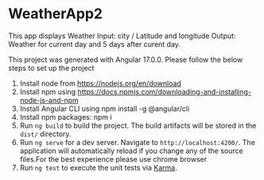 # WeatherApp2

This app displays Weather
Input: city / Latitude and longitude
Output: Weather for current day and 5 days after curent day.

This project was generated with Angular 17.0.0.
Please follow the below steps to set up the project

1.  Install node from https://nodejs.org/en/download
2.  Install npm using https://docs.npmjs.com/downloading-and-installing-node-js-and-npm
3.  Install Angular CLI using npm install -g @angular/cli
4.  Install npm packages: npm i
5.  Run `ng build` to build the project. The build artifacts will be stored in the `dist/` directory.
6.  Run `ng serve` for a dev server. Navigate to `http://localhost:4200/`. The application will automatically reload if you change any of the source files.For the best experience please use chrome browser
7.  Run `ng test` to execute the unit tests via [Karma](https://karma-runner.github.io).
